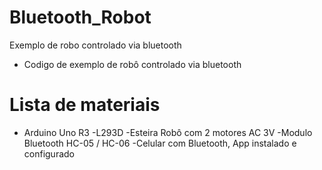 # Bluetooth_Robot
Exemplo de robo controlado via bluetooth

- Codigo de exemplo de robô controlado via bluetooth

# Lista de materiais
- Arduino Uno R3
-L293D
-Esteira Robô com 2 motores AC 3V
-Modulo Bluetooth HC-05 / HC-06
-Celular com Bluetooth, App instalado e configurado
